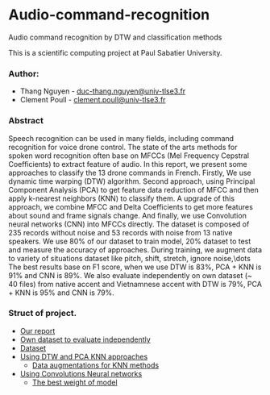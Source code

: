# Audio-command-recognition
Audio command recognition by DTW and classification methods

This is a scientific computing project at Paul Sabatier University.
### Author:
- Thang Nguyen - duc-thang.nguyen@univ-tlse3.fr
- Clement Poull - clement.poull@univ-tlse3.fr
### Abstract
Speech recognition can be used in many fields, including command recognition for voice drone control. The state of the arts methods for spoken word recognition often base on MFCCs (Mel Frequency Cepstral Coefficients) to extract feature of audio. In this report, we present some approaches to classify the 13 drone commands in French. Firstly, We use dynamic time warping (DTW) algorithm. Second approach, using Principal Component Analysis (PCA) to get feature data reduction of MFCC and then apply k-nearest neighbors (KNN) to classify them. A upgrade of this approach, we combine MFCC and Delta Coefficients to get more features about sound and frame signals change. And finally, we use Convolution neural networks (CNN) into MFCCs directly. The dataset is composed of  235 records without noise and 53 records with noise from 13 native speakers. We use 80\% of our dataset to train model, 20\% dataset to test and measure the accuracy of approaches. During training, we augment data to variety of situations dataset like pitch, shift, stretch, ignore noise,\dots The best results base on F1 score, when we use DTW is 83%, PCA + KNN is 91% and CNN is 89%. We also evaluate independently on own dataset (~ 40 files) from native accent and Vietnamnese accent with DTW is 79%, PCA + KNN is 95% and CNN is 79%.

### Struct of project.
- [Our report](report/report.pdf)
- [Own dataset to evaluate independently](own_drone_commands)
- [Dataset](corpus)
- [Using DTW and PCA KNN approaches](PracticeSessions.ipynb)
  + [Data augmentations for KNN methods](data_augr)
- [Using Convolutions Neural networks](mfcc_cnn.ipynb)
  + [The best weight of model](logs)

